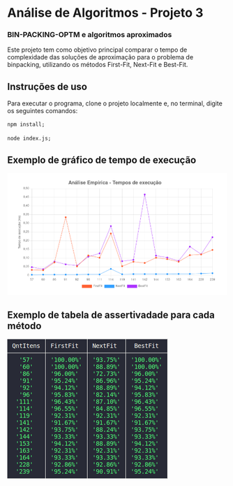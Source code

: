 # Análise de Algoritmos - Projeto 3
### BIN-PACKING-OPTM e algoritmos aproximados

Este projeto tem como objetivo principal comparar o tempo de complexidade das soluções de aproximação para o problema de binpacking, utilizando os métodos First-Fit, Next-Fit e Best-Fit.


## Instruções de uso
Para executar o programa, clone o projeto localmente e, no terminal, digite os seguintes comandos:

```
npm install;

node index.js;
```

## Exemplo de gráfico de tempo de execução
![Gráfico Análise](./graficos/TemposDeExecucao.png)

## Exemplo de tabela de assertivadade para cada método
![Gráfico Análise](./graficos/TabelaAssertividade.png)
